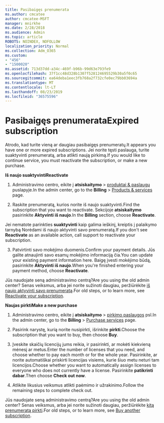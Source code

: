 ```yaml
---
title: Pasibaigęs prenumerata
ms.author: cmcatee
author: cmcatee-MSFT
manager: mnirkhe
ms.date: 2/28/2018
ms.audience: Admin
ms.topic: article
ROBOTS: NOINDEX, NOFOLLOW
localization_priority: Normal
ms.collection: Adm_O365
ms.custom:
- "456"
- "1500020"
ms.assetid: 713d37dd-a34c-469f-b96b-99d63e793fe9
ms.openlocfilehash: 37f1cc48d328b1307f528124695529b30a5f0c65
ms.sourcegitcommit: ea64deba1eec3fb768a2f732cfe0ec79bb03694a
ms.translationtype: MT
ms.contentlocale: lt-LT
ms.lasthandoff: 08/23/2019
ms.locfileid: "36575596"
---
```

# <a name="expired-subscription"></a><span data-ttu-id="a5726-102">Pasibaigęs prenumerata</span><span class="sxs-lookup"><span data-stu-id="a5726-102">Expired subscription</span></span>

<span data-ttu-id="a5726-103">Atrodo, kad turite vieną ar daugiau pasibaigęs prenumeratų.</span><span class="sxs-lookup"><span data-stu-id="a5726-103">It appears you have one or more expired subscriptions.</span></span> <span data-ttu-id="a5726-104">Jei norite tęsti paslauga, turite suaktyvinti prenumeratą, arba atlikti naują pirkimą.</span><span class="sxs-lookup"><span data-stu-id="a5726-104">If you would like to continue service, you must reactivate the subscription, or make a new purchase.</span></span>
  
<span data-ttu-id="a5726-105">**Iš naujo suaktyvinti**</span><span class="sxs-lookup"><span data-stu-id="a5726-105">**Reactivate**</span></span>
  
1. <span data-ttu-id="a5726-106">Administravimo centro, eikite į **atsiskaitymo** \> [produktai & paslaugų](https://go.microsoft.com/fwlink/p/?linkid=842054) puslapyje.</span><span class="sxs-lookup"><span data-stu-id="a5726-106">In the admin center, go to the **Billing** \> [Products & services](https://go.microsoft.com/fwlink/p/?linkid=842054) page.</span></span>

2. <span data-ttu-id="a5726-107">Raskite prenumeratą, kurios norite iš naujo suaktyvinti.</span><span class="sxs-lookup"><span data-stu-id="a5726-107">Find the subscription that you want to reactivate.</span></span> <span data-ttu-id="a5726-108">Sekcijoje **atsiskaitymo** pasirinkite **Aktyvinti iš naujo**.</span><span class="sxs-lookup"><span data-stu-id="a5726-108">In the **Billing** section, choose **Reactivate**.</span></span>

<span data-ttu-id="a5726-109">Jei nematote parinkties **suaktyvinti** kaip galima ieškinį, kreiptis į palaikymo tarnybą Norėdami iš naujo aktyvinti savo prenumeratą.</span><span class="sxs-lookup"><span data-stu-id="a5726-109">If you don't see **Reactivate** as an available action, call support to reactivate your subscription.</span></span>

3. <span data-ttu-id="a5726-110">Patvirtinti savo mokėjimo duomenis.</span><span class="sxs-lookup"><span data-stu-id="a5726-110">Confirm your payment details.</span></span> <span data-ttu-id="a5726-111">Jūs galite atnaujinti savo esamų mokėjimo informaciją čia.</span><span class="sxs-lookup"><span data-stu-id="a5726-111">You can update your existing payment information here.</span></span> <span data-ttu-id="a5726-112">Baigę įvesti mokėjimo būdą, pasirinkite **Aktyvinti iš naujo**.</span><span class="sxs-lookup"><span data-stu-id="a5726-112">When you're finished entering your payment method, choose **Reactivate**.</span></span>

<span data-ttu-id="a5726-113">Jūs naudojate seną administravimo centrą?</span><span class="sxs-lookup"><span data-stu-id="a5726-113">Are you using the old admin center?</span></span> <span data-ttu-id="a5726-114">Senas veiksmus, arba jei norite sužinoti daugiau, peržiūrėkite [iš naujo aktyvinti savo prenumeratą](https://docs.microsoft.com/office365/admin/subscriptions-and-billing/reactivate-your-subscription).</span><span class="sxs-lookup"><span data-stu-id="a5726-114">For old steps, or to learn more, see [Reactivate your subscription](https://docs.microsoft.com/office365/admin/subscriptions-and-billing/reactivate-your-subscription).</span></span>

<span data-ttu-id="a5726-115">**Naujas pirkti**</span><span class="sxs-lookup"><span data-stu-id="a5726-115">**Make a new purchase**</span></span>
  
1. <span data-ttu-id="a5726-116">Administravimo centro, eikite į **atsiskaitymo** \> [pirkimo paslaugos](https://go.microsoft.com/fwlink/p/?linkid=868433) psl.</span><span class="sxs-lookup"><span data-stu-id="a5726-116">In the admin center, go to the **Billing** \> [Purchase services](https://go.microsoft.com/fwlink/p/?linkid=868433) page.</span></span>

2. <span data-ttu-id="a5726-117">Pasirink narystę, kurią norite nusipirkti, išrinkite **pirkti**.</span><span class="sxs-lookup"><span data-stu-id="a5726-117">Choose the subscription that you want to buy, then choose **Buy**.</span></span>

3. <span data-ttu-id="a5726-118">Įveskite skaičių licencijų jums reikia, ir pasirinkti, ar mokėti kiekvieną mėnesį ar metus.</span><span class="sxs-lookup"><span data-stu-id="a5726-118">Enter the number of licenses that you need, and choose whether to pay each month or for the whole year.</span></span> <span data-ttu-id="a5726-119">Pasirinkite, ar norite automatiškai priskirti licencijas visiems, kurie šiuo metu neturi tam licencijos.</span><span class="sxs-lookup"><span data-stu-id="a5726-119">Choose whether you want to automatically assign licenses to everyone who does not currently have a license.</span></span> <span data-ttu-id="a5726-120">Pasirinkite **patikrinti dabar**.</span><span class="sxs-lookup"><span data-stu-id="a5726-120">Then choose **Check out now**.</span></span>

4. <span data-ttu-id="a5726-121">Atlikite likusius veiksmus atlikti paėmimo ir užrakinimo.</span><span class="sxs-lookup"><span data-stu-id="a5726-121">Follow the remaining steps to complete check out.</span></span>

<span data-ttu-id="a5726-122">Jūs naudojate seną administravimo centrą?</span><span class="sxs-lookup"><span data-stu-id="a5726-122">Are you using the old admin center?</span></span> <span data-ttu-id="a5726-123">Senas veiksmus, arba jei norite sužinoti daugiau, peržiūrėkite [kitą prenumeratą pirkti](https://docs.microsoft.com/office365/admin/subscriptions-and-billing/buy-another-subscription).</span><span class="sxs-lookup"><span data-stu-id="a5726-123">For old steps, or to learn more, see [Buy another subscription](https://docs.microsoft.com/office365/admin/subscriptions-and-billing/buy-another-subscription).</span></span>
